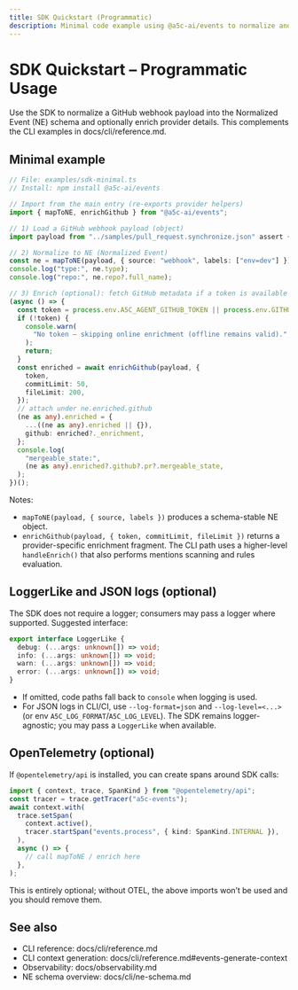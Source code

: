 ```yaml
---
title: SDK Quickstart (Programmatic)
description: Minimal code example using @a5c-ai/events to normalize and optionally enrich, with notes on LoggerLike and optional OpenTelemetry.
---
```


# SDK Quickstart – Programmatic Usage

Use the SDK to normalize a GitHub webhook payload into the Normalized Event (NE) schema and optionally enrich provider details. This complements the CLI examples in docs/cli/reference.md.

## Minimal example

```ts
// File: examples/sdk-minimal.ts
// Install: npm install @a5c-ai/events

// Import from the main entry (re-exports provider helpers)
import { mapToNE, enrichGithub } from "@a5c-ai/events";

// 1) Load a GitHub webhook payload (object)
import payload from "../samples/pull_request.synchronize.json" assert { type: "json" };

// 2) Normalize to NE (Normalized Event)
const ne = mapToNE(payload, { source: "webhook", labels: ["env=dev"] });
console.log("type:", ne.type);
console.log("repo:", ne.repo?.full_name);

// 3) Enrich (optional): fetch GitHub metadata if a token is available
(async () => {
  const token = process.env.A5C_AGENT_GITHUB_TOKEN || process.env.GITHUB_TOKEN;
  if (!token) {
    console.warn(
      "No token — skipping online enrichment (offline remains valid).",
    );
    return;
  }
  const enriched = await enrichGithub(payload, {
    token,
    commitLimit: 50,
    fileLimit: 200,
  });
  // attach under ne.enriched.github
  (ne as any).enriched = {
    ...((ne as any).enriched || {}),
    github: enriched?._enrichment,
  };
  console.log(
    "mergeable_state:",
    (ne as any).enriched?.github?.pr?.mergeable_state,
  );
})();
```

Notes:

- `mapToNE(payload, { source, labels })` produces a schema-stable NE object.
- `enrichGithub(payload, { token, commitLimit, fileLimit })` returns a provider-specific enrichment fragment. The CLI path uses a higher-level `handleEnrich()` that also performs mentions scanning and rules evaluation.

## LoggerLike and JSON logs (optional)

The SDK does not require a logger; consumers may pass a logger where supported. Suggested interface:

```ts
export interface LoggerLike {
  debug: (...args: unknown[]) => void;
  info: (...args: unknown[]) => void;
  warn: (...args: unknown[]) => void;
  error: (...args: unknown[]) => void;
}
```

- If omitted, code paths fall back to `console` when logging is used.
- For JSON logs in CLI/CI, use `--log-format=json` and `--log-level=<...>` (or env `A5C_LOG_FORMAT`/`A5C_LOG_LEVEL`). The SDK remains logger-agnostic; you may pass a `LoggerLike` when available.

## OpenTelemetry (optional)

If `@opentelemetry/api` is installed, you can create spans around SDK calls:

```ts
import { context, trace, SpanKind } from "@opentelemetry/api";
const tracer = trace.getTracer("a5c-events");
await context.with(
  trace.setSpan(
    context.active(),
    tracer.startSpan("events.process", { kind: SpanKind.INTERNAL }),
  ),
  async () => {
    // call mapToNE / enrich here
  },
);
```

This is entirely optional; without OTEL, the above imports won’t be used and you should remove them.

## See also

- CLI reference: docs/cli/reference.md
- CLI context generation: docs/cli/reference.md#events-generate-context
- Observability: docs/observability.md
- NE schema overview: docs/cli/ne-schema.md
